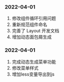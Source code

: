 ### 2022-04-01
1. 修改组件循环引用问题
2. 重新规范组件命名
3. 完善了 Layout 开发文档
4. 增加动态面包屑生成

### 2022-04-01
1. 完成动态生成菜单功能
2. 修改菜单样式
3. 增加less变量导出到js